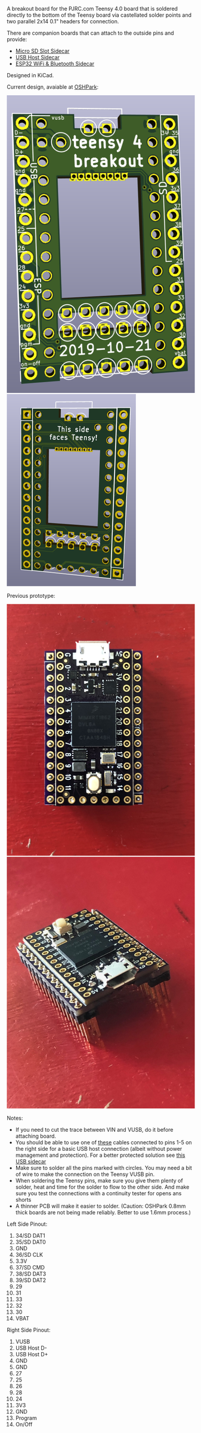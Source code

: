 A breakout board for the PJRC.com Teensy 4.0 board that is soldered directly to the bottom of the Teensy board via castellated solder points and two parallel 2x14 0.1" headers for connection.

There are companion boards that can attach to the outside pins and provide:

- [Micro SD Slot Sidecar](https://github.com/blackketter/teensy4_sd_breakout)
- [USB Host Sidecar](https://github.com/blackketter/teensy4_usb_host_breakout)
- [ESP32 WiFi & Bluetooth Sidecar](https://github.com/blackketter/teensy4_esp32_breakout)

Designed in KiCad.

Current design, avaiable at [OSHPark](https://oshpark.com/shared_projects/tZbsjC0v):

![breakout render](render.png)
![breakout render bottom](render_bottom.png)


Previous prototype:

![breakout photo](teensy4_header_breakout_photo.jpg)
![breakout photo](teensy4_header_breakout_photo2.jpg)

Notes:

- If you need to cut the trace between VIN and VUSB, do it before attaching board.
- You should be able to use one of [these](https://www.pjrc.com/store/cable_usb_host_t36.html) cables connected to pins 1-5 on the right side for a basic USB host connection (albeit without power management and protection). For a better protected solution see [this USB sidecar](https://github.com/blackketter/teensy4_usb_host_breakout)
- Make sure to solder all the pins marked with circles.  You may need a bit of wire to make the connection on the Teensy VUSB pin.
- When soldering the Teensy pins, make sure you give them plenty of solder, heat and time for the solder to flow to the other side.  And make sure you test the connections with a continuity tester for opens ans shorts
- A thinner PCB will make it easier to solder. (Caution: OSHPark 0.8mm thick boards are not being made reliably.  Better to use 1.6mm process.)

Left Side Pinout:

1. 34/SD DAT1
2. 35/SD DAT0
3. GND
4. 36/SD CLK
5. 3.3V
6. 37/SD CMD
7. 38/SD DAT3
8. 39/SD DAT2
9. 29
10. 31
11. 33
12. 32
13. 30
14. VBAT

Right Side Pinout:

1. VUSB
2. USB Host D-
3. USB Host D+
4. GND
5. GND
6. 27
7. 25
8. 26
9. 28
10. 24
11. 3V3
12. GND
13. Program
14. On/Off
